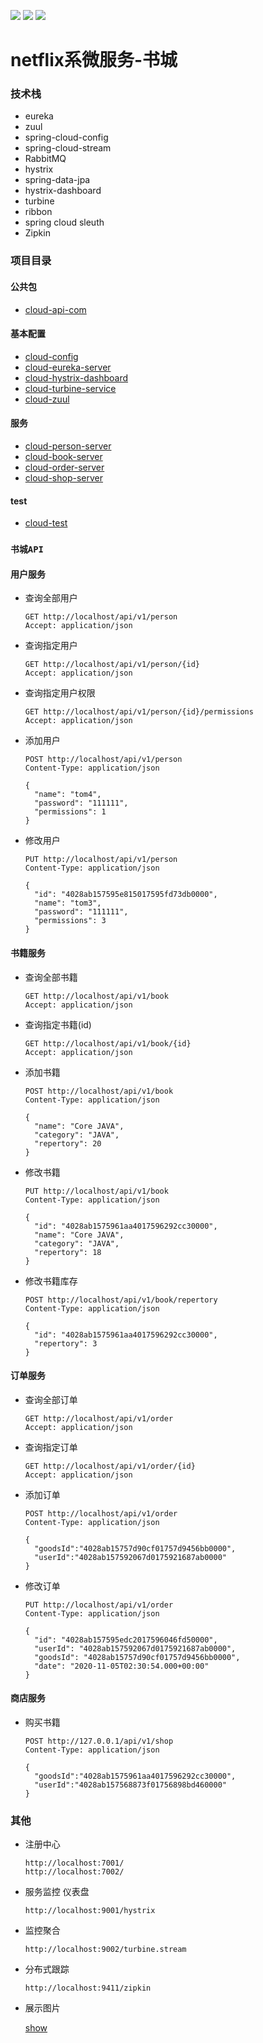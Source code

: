 ![](https://img.shields.io/badge/release-1.0--SNAPSHOT-blue)
![](https://img.shields.io/badge/Spring%20Boot%20Version-2.3.0.RELEASE-brightgreen)
![](https://img.shields.io/badge/Spring%20Cloud%20Version-Hoxton.SR8-brightgreen)
# netflix系微服务-书城 
### 技术栈
+ eureka
+ zuul
+ spring-cloud-config
+ spring-cloud-stream
+ RabbitMQ
+ hystrix
+ spring-data-jpa
+ hystrix-dashboard
+ turbine
+ ribbon
+ spring cloud sleuth
+ Zipkin

### 项目目录
#### 公共包
+ [cloud-api-com](https://github.com/quan930/cloud-netflix/tree/main/cloud-api-com)
#### 基本配置
+ [cloud-config](https://github.com/quan930/cloud-netflix/tree/main/cloud-config)
+ [cloud-eureka-server](https://github.com/quan930/cloud-netflix/tree/main/cloud-eureka-server)
+ [cloud-hystrix-dashboard](https://github.com/quan930/cloud-netflix/tree/main/cloud-hystrix-dashboard)
+ [cloud-turbine-service](https://github.com/quan930/cloud-netflix/tree/main/cloud-turbine-service)
+ [cloud-zuul](https://github.com/quan930/cloud-netflix/tree/main/cloud-zuul)

#### 服务
+ [cloud-person-server](https://github.com/quan930/cloud-netflix/tree/main/cloud-person-server)
+ [cloud-book-server](https://github.com/quan930/cloud-netflix/tree/main/cloud-book-server)
+ [cloud-order-server](https://github.com/quan930/cloud-netflix/tree/main/cloud-order-server)
+ [cloud-shop-server](https://github.com/quan930/cloud-netflix/tree/main/cloud-shop-server)

#### test
+ [cloud-test](https://github.com/quan930/cloud-netflix/tree/main/cloud-test)



### `书城API`
#### 用户服务
+ 查询全部用户
    ```http request
    GET http://localhost/api/v1/person
    Accept: application/json
    ```
+ 查询指定用户
    ```http request
    GET http://localhost/api/v1/person/{id}
    Accept: application/json
    ```
+ 查询指定用户权限
    ```http request
    GET http://localhost/api/v1/person/{id}/permissions
    Accept: application/json
    ```
+ 添加用户
    ```http request
    POST http://localhost/api/v1/person
    Content-Type: application/json
    
    {
      "name": "tom4",
      "password": "111111",
      "permissions": 1
    }
    ```
+ 修改用户
    ```http request
    PUT http://localhost/api/v1/person
    Content-Type: application/json
    
    {
      "id": "4028ab157595e815017595fd73db0000",
      "name": "tom3",
      "password": "111111",
      "permissions": 3
    }
    ```
#### 书籍服务
+ 查询全部书籍
    ```http request
    GET http://localhost/api/v1/book
    Accept: application/json
    ```
+ 查询指定书籍(id)
    ```http request
    GET http://localhost/api/v1/book/{id}
    Accept: application/json
    ```
+ 添加书籍
    ```http request
    POST http://localhost/api/v1/book
    Content-Type: application/json
    
    {
      "name": "Core JAVA",
      "category": "JAVA",
      "repertory": 20
    }
    ```
+ 修改书籍
    ```http request
    PUT http://localhost/api/v1/book
    Content-Type: application/json
    
    {
      "id": "4028ab1575961aa4017596292cc30000",
      "name": "Core JAVA",
      "category": "JAVA",
      "repertory": 18
    }
    ```
+ 修改书籍库存
    ```http request
    POST http://localhost/api/v1/book/repertory
    Content-Type: application/json
    
    {
      "id": "4028ab1575961aa4017596292cc30000",
      "repertory": 3
    }
    ```
#### 订单服务
+ 查询全部订单
    ```http request
    GET http://localhost/api/v1/order
    Accept: application/json
    ```
+ 查询指定订单
    ```http request
    GET http://localhost/api/v1/order/{id}
    Accept: application/json
    ```
+ 添加订单
    ```http request
    POST http://localhost/api/v1/order
    Content-Type: application/json
    
    {
      "goodsId":"4028ab15757d90cf01757d9456bb0000",
      "userId":"4028ab157592067d0175921687ab0000"
    }
    ```
+ 修改订单
    ```http request
    PUT http://localhost/api/v1/order
    Content-Type: application/json
    
    {
      "id": "4028ab157595edc2017596046fd50000",
      "userId": "4028ab157592067d0175921687ab0000",
      "goodsId": "4028ab15757d90cf01757d9456bb0000",
      "date": "2020-11-05T02:30:54.000+00:00"
    }
    ```
#### 商店服务
+ 购买书籍
    ```http request
    POST http://127.0.0.1/api/v1/shop
    Content-Type: application/json
    
    {
      "goodsId":"4028ab1575961aa4017596292cc30000",
      "userId":"4028ab157568873f01756898bd460000"
    }
    ```

### 其他
+ 注册中心
    ```http request
    http://localhost:7001/
    http://localhost:7002/
    ```
+ 服务监控 仪表盘
    ```http request
    http://localhost:9001/hystrix
    ```
+ 监控聚合
    ```http request
    http://localhost:9002/turbine.stream
    ```
+ 分布式跟踪
    ```http request
    http://localhost:9411/zipkin
    ```
+ 展示图片

    [show](https://github.com/quan930/cloud-netflix/tree/main/showtime)
